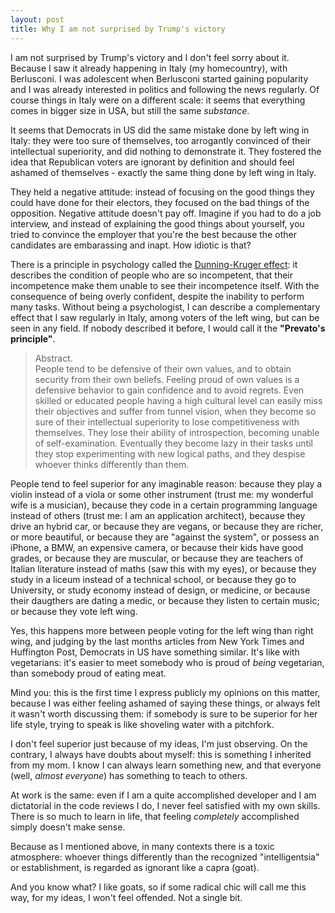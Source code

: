 ```yaml
---
layout: post
title: Why I am not surprised by Trump's victory
---
```


I am not surprised by Trump's victory and I don't feel sorry about it. Because I saw it already happening in Italy (my homecountry), with Berlusconi. I was adolescent when Berlusconi started gaining popularity and I was already interested in politics and following the news regularly. Of course things in Italy were on a different scale: it seems that everything comes in bigger size in USA, but still the same *substance*.

It seems that Democrats in US did the same mistake done by left wing in Italy: they were too sure of themselves, too arrogantly convinced of their intellectual superiority, and did nothing to demonstrate it. They fostered the idea that Republican voters are ignorant by definition and should feel ashamed of themselves - exactly the same thing done by left wing in Italy.

They held a negative attitude: instead of focusing on the good things they could have done for their electors, they focused on the bad things of the opposition. Negative attitude doesn't pay off. Imagine if you had to do a job interview, and instead of explaining the good things about yourself, you tried to convince the employer that you're the best because the other candidates are embarassing and inapt. How idiotic is that?

There is a principle in psychology called the [Dunning-Kruger effect](https://www.ncbi.nlm.nih.gov/pubmed/10626367): it describes the condition of people who are so incompetent, that their incompetence make them unable to see their incompetence itself. With the consequence of being overly confident, despite the inability to perform many tasks.
Without being a psychologist, I can describe a complementary effect that I saw regularly in Italy, among voters of the left wing, but can be seen in any field. If nobody described it before, I would call it the **"Prevato's principle"**.

> Abstract.<br/>People tend to be defensive of their own values, and to obtain security from their own beliefs. Feeling proud of own values is a defensive behavior to gain confidence and to avoid regrets. Even skilled or educated people having a high cultural level can easily miss their objectives and suffer from tunnel vision, when they become so sure of their intellectual superiority to lose competitiveness with themselves. They lose their ability of introspection, becoming unable of self-examination. Eventually they become lazy in their tasks until they stop experimenting with new logical paths, and they despise whoever thinks differently than them.

People tend to feel superior for any imaginable reason: because they play a violin instead of a viola or some other instrument (trust me: my wonderful wife is a musician), because they code in a certain programming language instead of others (trust me: I am an application architect), because they drive an hybrid car, or because they are vegans, or because they are richer, or more beautiful, or because they are "against the system", or possess an iPhone, a BMW, an expensive camera, or because their kids have good grades, or because they are muscular, or because they are teachers of Italian literature instead of maths (saw this with my eyes), or because they study in a liceum instead of a technical school, or because they go to University, or study economy instead of design, or medicine, or because their daugthers are dating a medic, or because they listen to certain music; or because they vote left wing.

Yes, this happens more between people voting for the left wing than right wing, and judging by the last months articles from New York Times and Huffington Post, Democrats in US have something similar. It's like with vegetarians: it's easier to meet somebody who is proud of *being* vegetarian, than somebody proud of eating meat. 

Mind you: this is the first time I express publicly my opinions on this matter, because I was either feeling ashamed of saying these things, or always felt it wasn't worth discussing them: if somebody is sure to be superior for her life style, trying to speak is like shoveling water with a pitchfork. 

I don't feel superior just because of my ideas, I'm just observing. On the contrary, I always have doubts about myself: this is something I inherited from my mom. I know I can always learn something new, and that everyone (well, *almost everyone*) has something to teach to others.

At work is the same: even if I am a quite accomplished developer and I am dictatorial in the code reviews I do, I never feel satisfied with my own skills. There is so much to learn in life, that feeling *completely* accomplished simply doesn't make sense.  

Because as I mentioned above, in many contexts there is a toxic atmosphere: whoever things differently than the recognized "intelligentsia" or establishment, is regarded as ignorant like a capra (goat).

And you know what? I like goats, so if some radical chic will call me this way, for my ideas, I won't feel offended. Not a single bit.
